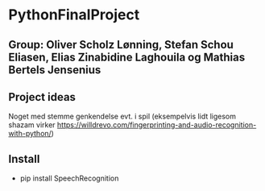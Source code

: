 # PythonFinalProject


## Group: Oliver Scholz Lønning, Stefan Schou Eliasen, Elias Zinabidine Laghouila og Mathias Bertels Jensenius

## Project ideas
Noget med stemme genkendelse evt. i spil (eksempelvis lidt ligesom shazam virker https://willdrevo.com/fingerprinting-and-audio-recognition-with-python/)


## Install
* pip install SpeechRecognition
